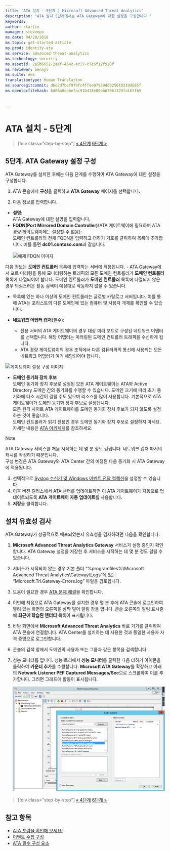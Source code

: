 ```yaml
---
title: "ATA 설치 - 5단계 | Microsoft Advanced Threat Analytics"
description: "ATA 설치 5단계에서는 ATA Gateway에 대한 설정을 구성합니다."
keywords: 
author: rkarlin
manager: stevenpo
ms.date: 04/28/2016
ms.topic: get-started-article
ms.prod: identity-ata
ms.service: advanced-threat-analytics
ms.technology: security
ms.assetid: 2a5b6652-2aef-464c-ac17-c7e5f12f920f
ms.reviewer: bennyl
ms.suite: ems
translationtype: Human Translation
ms.sourcegitcommit: d6e7d7bef97bfc4ffde07959dd9256f0319d685f
ms.openlocfilehash: 6400a0eabefac91b418e00eb670b1329fa1b5fb5


---
```


# ATA 설치 - 5단계

>[!div class="step-by-step"]
[« 4단계](install-ata-step4.md)
[6단계 »](install-ata-step6.md)


## 5단계. ATA Gateway 설정 구성
ATA Gateway를 설치한 후에는 다음 단계를 수행하여 ATA Gateway에 대한 설정을 구성합니다.

1.  ATA 콘솔에서 **구성**을 클릭하고 **ATA Gateway** 페이지를 선택합니다.

2.  다음 정보를 입력합니다.

  - **설명**: <br>ATA Gateway에 대한 설명을 입력합니다.
  - **FQDN(Port Mirrored Domain Controller)**(ATA 게이트웨이에 필요하며 ATA 경량 게이트웨이에는 설정할 수 없음): <br>도메인 컨트롤러의 전체 FQDN을 입력하고 더하기 기호를 클릭하여 목록에 추가합니다. 예를 들면  **dc01.contoso.com**과 같습니다.<br /><br />![예제 FDQN 이미지](media/ATAGWDomainController.png)

다음 정보는 **도메인 컨트롤러** 목록에 입력하는 서버에 적용됩니다. - ATA Gateway에서 포트 미러링을 통해 모니터링하는 트래픽의 모든 도메인 컨트롤러가 **도메인 컨트롤러** 목록에 나열되어야 합니다. 도메인 컨트롤러가 **도메인 컨트롤러** 목록에 나열되지 않은 경우 의심스러운 활동 검색이 예상대로 작동하지 않을 수 있습니다.
- 목록에 있는 하나 이상의 도메인 컨트롤러는 글로벌 카탈로그 서버입니다. 이를 통해 ATA는 포리스트의 다른 도메인에 있는 컴퓨터 및 사용자 개체를 확인할 수 있습니다.

 - **네트워크 어댑터 캡처**(필수):<br>
     - 전용 서버의 ATA 게이트웨이의 경우 대상 미러 포트로 구성된 네트워크 어댑터를 선택합니다. 해당 어댑터는 미러링된 도메인 컨트롤러 트래픽을 수신하게 됩니다.
     - ATA 경량 게이트웨이의 경우 조직에서 다른 컴퓨터와의 통신에 사용되는 모든 네트워크 어댑터가 여기 해당되어야 합니다.

![게이트웨이 설정 구성 이미지](media/ATA-Config-GW-Settings.jpg)

 - **도메인 동기화 장치 후보**<br>
도메인 동기화 장치 후보로 설정된 모든 ATA 게이트웨이는 ATA와 Active Directory 도메인 간의 동기화를 수행할 수 있습니다. 도메인 크기에 따라 초기 동기화에 다소 시간이 걸릴 수도 있으며 리소스를 많이 사용합니다. 기본적으로 ATA 게이트웨이가 도메인 동기화 장치 후보로 설정됩니다. <br>모든 원격 사이트 ATA 게이트웨이를 도메인 동기화 장치 후보가 되지 않도록 설정하는 것이 좋습니다.<br>도메인 컨트롤러가 읽기 전용인 경우 도메인 동기화 장치 후보로 설정하지 마세요. 자세한 내용은 [ATA 아키텍처](/advanced-threat-analytics/plan-design/ata-architecture#ata-lightweight-gateway-features)를 참조하세요.

> [!NOTE] 
> ATA Gateway 서비스를 처음 시작하는 데 몇 분 정도 걸립니다. 네트워크 캡처 파서의 캐시를 작성하기 때문입니다.<br>
> 구성 변경은 ATA Gateway와 ATA Center 간의 예정된 다음 동기화 시 ATA Gateway에 적용됩니다.



    

3. 선택적으로 [Syslog 수신기 및 Windows 이벤트 전달 컬렉션](configure-event-collection.md)을 설정할 수 있습니다. 
4. 이후 버전 릴리스에서 ATA 센터를 업데이트하면 이 ATA 게이트웨이가 자동으로 업데이트되도록 **ATA 게이트웨이 자동 업데이트**를 사용합니다.
3.  **저장**을 클릭합니다.


## 설치 유효성 검사
ATA Gateway가 성공적으로 배포되었는지 유효성을 검사하려면 다음을 확인합니다.

1.  **Microsoft Advanced Threat Analytics Gateway** 서비스가 실행 중인지 확인합니다. ATA Gateway 설정을 저장한 후 서비스를 시작하는 데 몇 분 정도 걸릴 수 있습니다.

2.  서비스가 시작되지 않는 경우 기본 폴더 “%programfiles%\Microsoft Advanced Threat Analytics\Gateway\Logs”에 있는 “Microsoft.Tri.Gateway-Errors.log” 파일을 검토합니다.

3.  도움이 필요한 경우 [ATA 문제 해결](/advanced-threat-analytics/troubleshoot/troubleshooting-ata-known-errors)을 확인합니다.

4.  이번에 처음으로 ATA Gateway를 설치한 경우 몇 분 후에 ATA 콘솔에 로그인하여 열려 있는 화면의 오른쪽을 살짝 밀어 알림 창을 엽니다. 콘솔 오른쪽의 알림 표시줄에 **최근에 학습된 엔터티** 목록이 표시됩니다.

5.  바탕 화면에서 **Microsoft Advanced Threat Analytics** 바로 가기를 클릭하여 ATA 콘솔에 연결합니다. ATA Center를 설치하는 데 사용한 것과 동일한 사용자 자격 증명으로 로그인합니다.
6.  콘솔의 검색 창에서 도메인의 사용자 또는 그룹과 같은 항목을 검색합니다.
7.  성능 모니터를 엽니다. 성능 트리에서 **성능 모니터**를 클릭한 다음 더하기 아이콘을 클릭하여 **카운터 추가**를 수행합니다. **Microsoft ATA Gateway**를 확장하고 아래의 **Network Listener PEF Captured Messages/Sec**으로 스크롤하여 이를 추가합니다. 그러면 그래프에 활동이 표시됩니다.

    ![성능 카운터 추가 이미지](media/ATA-performance-monitoring-add-counters.png)


>[!div class="step-by-step"]
[« 4단계](install-ata-step4.md)
[6단계 »](install-ata-step6.md)

## 참고 항목

- [ATA 포럼을 확인해 보세요!](https://social.technet.microsoft.com/Forums/security/home?forum=mata)
- [이벤트 수집 구성](configure-event-collection.md)
- [ATA 필수 구성 요소](/advanced-threat-analytics/plan-design/ata-prerequisites)




<!--HONumber=Jun16_HO4-->


